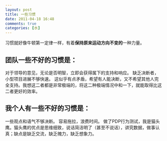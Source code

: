 ```yaml
---
layout: post
title: 一些习惯
date: 2011-04-18 16:48
comments: true
categories: [水]
---
```

习惯就好像牛顿第一定律一样，有着<strong>保持原来运动方向不变的</strong>一种力量。
<h2>团队一些不好的习惯是：</h2>
对于领导的意见，无论是否明智，立即会获得属下的支持和响应。
缺乏决断者，小型项目进展不够快速。
这似乎有点矛盾，希望有人能决断，又不希望其他人完全支持。我想这二者都是非常极端的，将这二种极端情况中和一下，就能取得比这二者更好的效率。
<h2>我个人有一些不好的习惯是：</h2>
一些观点和语气不够决断。
容易拖拉，浪费时间。
做了PDP行为测试，我是猫头鹰。猫头鹰的优点是思维细致，说话简洁明了（甚至不说话），讲究数据，做事认真；缺点是缺乏交流，缺乏魄力，缺乏想象力。
